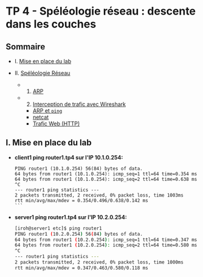 # TP 4 - Spéléologie réseau : descente dans les couches

## Sommaire

* I. [Mise en place du lab](#i-mise-en-place-du-lab)

* II. [Spéléologie Réseau](#ii-spéléologie-réseau)
  * 1. [ARP](#1-arp)
  * 2. [Interception de trafic avec Wireshark](#2-wireshark)
    * [ARP et `ping`](#a-interception-darp-et-ping)
    * [netcat](#b-interception-dune-communication-netcat)
    * [Trafic Web (HTTP)](#c-interception-dun-trafic-http)

## I. Mise en place du lab

* **client1 ping router1.tp4 sur l'IP 10.1.0.254:**

    ````bash[iroh@client1 etc]$ ping router1
    PING router1 (10.1.0.254) 56(84) bytes of data.
    64 bytes from router1 (10.1.0.254): icmp_seq=1 ttl=64 time=0.354 ms
    64 bytes from router1 (10.1.0.254): icmp_seq=2 ttl=64 time=0.638 ms
    ^C
    --- router1 ping statistics ---
    2 packets transmitted, 2 received, 0% packet loss, time 1003ms
    rtt min/avg/max/mdev = 0.354/0.496/0.638/0.142 ms
    ```

* **server1 ping router1.tp4 sur l'IP 10.2.0.254:**
    ```bash
    [iroh@server1 etc]$ ping router1
    PING router1 (10.2.0.254) 56(84) bytes of data.
    64 bytes from router1 (10.2.0.254): icmp_seq=1 ttl=64 time=0.347 ms
    64 bytes from router1 (10.2.0.254): icmp_seq=2 ttl=64 time=0.580 ms
    ^C
    --- router1 ping statistics ---
    2 packets transmitted, 2 received, 0% packet loss, time 1000ms
    rtt min/avg/max/mdev = 0.347/0.463/0.580/0.118 ms
    ```
